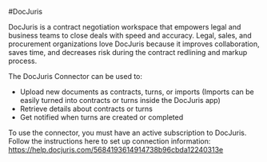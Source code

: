 #DocJuris

DocJuris is a contract negotiation workspace that empowers legal and business teams to close deals with speed and accuracy.
Legal, sales, and procurement organizations love DocJuris because it improves collaboration, saves time, and decreases risk during
the contract redlining and markup process.

The DocJuris Connector can be used to:

- Upload new documents as contracts, turns, or imports (Imports can be easily turned into contracts or turns inside the DocJuris app)
- Retrieve details about contracts or turns
- Get notified when turns are created or completed

To use the connector, you must have an active subscription to DocJuris. Follow the instructions here to set up connection information:
https://help.docjuris.com/5684193614914738b96cbda12240313e


